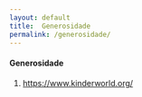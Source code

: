```yaml
---
layout: default
title:  Generosidade
permalink: /generosidade/
---
```


#### Generosidade




1. https://www.kinderworld.org/